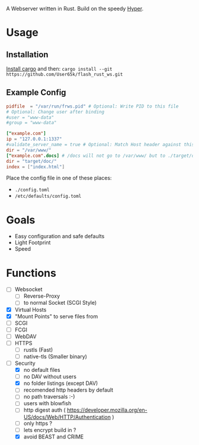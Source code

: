 A Webserver written in Rust.
Build on the speedy [Hyper](https://hyper.rs/).

# Usage

## Installation

[Install cargo](https://www.rust-lang.org/tools/install) and then:
`cargo install --git https://github.com/User65k/flash_rust_ws.git`


## Example Config
```toml
pidfile  = "/var/run/frws.pid" # Optional: Write PID to this file
# Optional: Change user after binding
#user = "www-data"
#group = "www-data"

["example.com"]
ip = "127.0.0.1:1337"
#validate_server_name = true # Optional: Match Host header against this vHost
dir = "/var/www/"
["example.com".docs] # /docs will not go to /var/www/ but to ./target/doc/
dir = "target/doc/"
index = ["index.html"]
```
Place the config file in one of these places:

- `./config.toml`
- `/etc/defaults/config.toml`

# Goals
- Easy configuration and safe defaults
- Light Footprint
- Speed

# Functions
- [ ] Websocket
  - [ ] Reverse-Proxy
  - [ ] to normal Socket (SCGI Style)
- [x] Virtual Hosts
- [x] "Mount Points" to serve files from
- [ ] SCGI
- [ ] FCGI
- [ ] WebDAV
- [ ] HTTPS
  - [ ] rustls (Fast)
  - [ ] native-tls (Smaller binary)
- [ ] Security
  - [x] no default files
  - [ ] no DAV without users
  - [x] no folder listings (except DAV)
  - [ ] recomended http headers by default
  - [ ] no path traversals :-)
  - [ ] users with blowfish
  - [ ] http digest auth ( https://developer.mozilla.org/en-US/docs/Web/HTTP/Authentication )
  - [ ] only https ?
  - [ ] lets encrypt build in ?
  - [x] avoid BEAST and CRIME